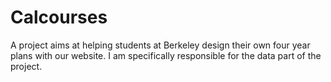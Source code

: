# Calcourses
A project aims at helping students at Berkeley design their own four year plans with our website. I am specifically responsible for the data part of the project.
